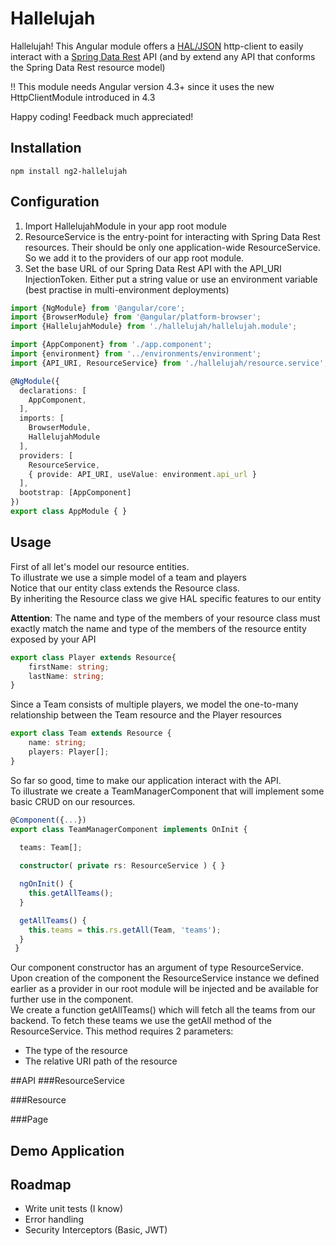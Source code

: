 # Hallelujah

Hallelujah! This Angular module offers a [HAL/JSON](http://stateless.co/hal_specification.html) http-client to easily interact with a [Spring Data Rest](https://projects.spring.io/spring-data-rest) API (and by extend any API that conforms the Spring Data Rest resource model)

!! This module needs Angular version 4.3+ since it uses the new HttpClientModule introduced in 4.3

Happy coding! Feedback much appreciated!

## Installation

```
npm install ng2-hallelujah
```
## Configuration

1. Import HallelujahModule in your app root module
2. ResourceService is the entry-point for interacting with Spring Data Rest resources. Their should be only one application-wide ResourceService. So we add it to the providers of our app root module.
3. Set the base URL of our Spring Data Rest API with the API_URI InjectionToken. Either put a string value or use an environment variable (best practise in multi-environment deployments)

```typescript
import {NgModule} from '@angular/core';
import {BrowserModule} from '@angular/platform-browser';
import {HallelujahModule} from './hallelujah/hallelujah.module';

import {AppComponent} from './app.component';
import {environment} from '../environments/environment';
import {API_URI, ResourceService} from './hallelujah/resource.service';

@NgModule({
  declarations: [
    AppComponent,
  ],
  imports: [
    BrowserModule,
    HallelujahModule
  ],
  providers: [
    ResourceService,
    { provide: API_URI, useValue: environment.api_url }
  ],
  bootstrap: [AppComponent]
})
export class AppModule { }
``` 

## Usage
First of all let's model our resource entities.  
To illustrate we use a simple model of a team and players  
Notice that our entity class extends the Resource class.  
By inheriting the Resource class we give HAL specific features to our entity 

**Attention**: The name and type of the members of your resource class must exactly match the name and type of the members of the resource entity exposed by your API  

```typescript
export class Player extends Resource{
    firstName: string;
    lastName: string;   
}
```
Since a Team consists of multiple players, we model the one-to-many relationship between the Team resource and the Player resources
```typescript
export class Team extends Resource {
    name: string;
    players: Player[];
}
```
So far so good, time to make our application interact with the API.  
To illustrate we create a TeamManagerComponent that will implement some basic CRUD on our resources.

```typescript
@Component({...})
export class TeamManagerComponent implements OnInit {

  teams: Team[];
    
  constructor( private rs: ResourceService ) { }

  ngOnInit() {
    this.getAllTeams();
  }

  getAllTeams() {
    this.teams = this.rs.getAll(Team, 'teams');
  }
 }
```
Our component constructor has an argument of type ResourceService. Upon creation of the component the ResourceService instance we defined earlier as a provider in our root module will be injected and be available for further use in the component.  
We create a function getAllTeams() which will fetch all the teams from our backend.
To fetch these teams we use the getAll method of the ResourceService. This method requires 2 parameters:  
+ The type of the resource
+ The relative URI path of the resource


##API
###ResourceService

###Resource

###Page
 
## Demo Application

## Roadmap

+ Write unit tests (I know)
+ Error handling
+ Security Interceptors (Basic, JWT)

